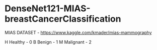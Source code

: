 # DenseNet121-MIAS-breastCancerClassification

MIAS DATASET - https://www.kaggle.com/kmader/mias-mammography

H Healthy - 0
B Benign - 1
M Malignant - 2
